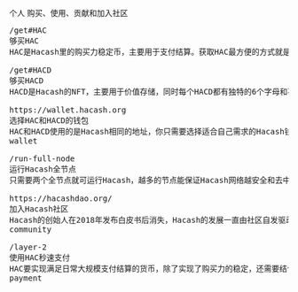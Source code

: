 个人
购买、使用、贡献和加入社区



<pre class="nav">
/get#HAC
够买HAC
HAC是Hacash里的购买力稳定币，主要用于支付结算。获取HAC最方便的方式就是直接购买，主要通过交易所的方式。

/get#HACD
够买HACD
HACD是Hacash的NFT，主要用于价值存储，同时每个HACD都有独特的6个字母和不同的艺术展示形式。获取HACD可以直接在交易所购买，但购买特定HACD还没有特别高效的方式。

https://wallet.hacash.org
选择HAC和HACD的钱包
HAC和HACD使用的是Hacash相同的地址，你只需要选择适合自己需求的Hacash钱包进行存储和发送即可。追求便捷可用网页钱包，追求安全可用桌面钱包。
wallet

/run-full-node
运行Hacash全节点
只需要两个全节点就可运行Hacash，越多的节点能保证Hacash网络越安全和去中心化，这也意味着Hacash上资产的安全。你只需要用普通设备操作两步就可为Hacash网络的去中心化贡献一份力量。

https://hacashdao.org/
加入Hacash社区
Hacash的创始人在2018年发布白皮书后消失，Hacash的发展一直由社区自发驱动，为了凝聚社区的力量，Hacash的早期成员组织了 HacashDAO来实现Hacash白皮书愿景，欢迎您的加入。
community

/layer-2
使用HAC秒速支付
HAC要实现满足日常大规模支付结算的货币，除了实现了购买力的稳定，还需要结合一个去中心化，安全和高效的支付体系统。你可以使用该支付系统实现在全球各地的即时支付。
payment
</pre>
